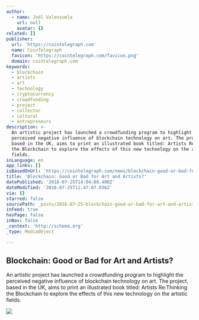 ```yaml
---
author:
  - name: Joël Valenzuela
    url: null
    avatar: {}
related: []
publisher:
  url: 'https://cointelegraph.com'
  name: CoinTelegraph
  favicon: 'https://cointelegraph.com/favicon.png'
  domain: cointelegraph.com
keywords:
  - blockchain
  - artists
  - art
  - technology
  - cryptocurrency
  - crowdfunding
  - project
  - collector
  - cultural
  - entrepreneurs
description: >-
  An artistic project has launched a crowdfunding program to highlight the
  perceived negative influence of blockchain technology on art. The project,
  based in the UK, aims to print an illustrated book titled: Artists Re:Thinking
  the Blockchain to explore the effects of this new technology on the artistic
  fields.
inLanguage: en
app_links: []
isBasedOnUrl: 'https://cointelegraph.com/news/blockchain-good-or-bad-for-art-and-artists'
title: 'Blockchain: Good or Bad for Art and Artists?'
datePublished: '2016-07-25T14:04:08.400Z'
dateModified: '2016-07-25T11:47:07.036Z'
via: {}
starred: false
sourcePath: _posts/2016-07-25-blockchain-good-or-bad-for-art-and-artists.md
inFeed: true
hasPage: false
inNav: false
_context: 'http://schema.org'
_type: MediaObject

---
```

<article style=""><h1>Blockchain: Good or Bad for Art and Artists?</h1><p>An artistic project has launched a crowdfunding program to highlight the perceived negative influence of blockchain technology on art. The project, based in the UK, aims to print an illustrated book titled: Artists Re:Thinking the Blockchain to explore the effects of this new technology on the artistic fields.</p><img src="https://cointelegraph.com/images/725_Ly9jb2ludGVsZWdyYXBoLmNvbS9zdG9yYWdlL3VwbG9hZHMvdmlldy80NWE5MWNmNjIyMjVkYWNkNDJmMTI3NzE3MTE0MjRhZC5qcGc=.jpg" /></article>